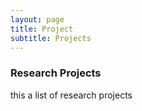 ```yaml
---
layout: page
title: Project
subtitle: Projects
---
```


### Research Projects

this a list of research projects
